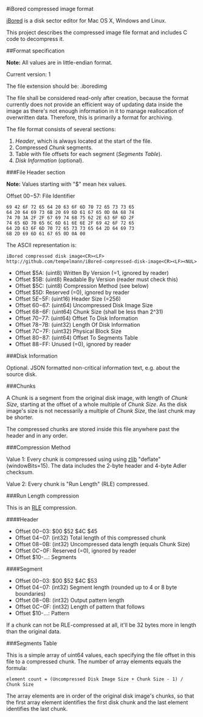 #iBored compressed image format

[iBored](http://apps.tempel.org/iBored/) is a disk sector editor for Mac OS X, Windows and Linux.

This project describes the compressed image file format and includes C code to decompress it.

##Format specification

**Note:** All values are in little-endian format.

Current version: 1

The file extension should be: .iboredimg

The file shall be considered read-only after creation, because the format currently does not provide an efficient way of updating data inside the image as there's not enough information in it to manage reallocation of overwritten data. Therefore, this is primarily a format for archiving.

The file format consists of several sections:

1. *Header*, which is always located at the start of the file.
2. Compressed *Chunk* segments.
3. Table with file offsets for each segment (*Segments Table*).
4. *Disk Information* (optional).

###File Header section

**Note:** Values starting with "$" mean hex values.

Offset $00-$57: File Identifier

	69 42 6F 72 65 64 20 63 6F 6D 70 72 65 73 73 65	64 20 64 69 73 6B 20 69 6D 61 67 65 0D 0A 68 74	74 70 3A 2F 2F 67 69 74 68 75 62 2E 63 6F 6D 2F	74 65 6D 70 65 6C 6D 61 6E 6E 2F 69 42 6F 72 65	64 2D 63 6F 6D 70 72 65 73 73 65 64 2D 64 69 73	6B 2D 69 6D 61 67 65 0D 0A 00 
The ASCII representation is:
	iBored compressed disk image<CR><LF>
	http://github.com/tempelmann/iBored-compressed-disk-image<CR><LF><NUL>

* Offset $5A: (uint8) Written By Version (=1, ignored by reader)
* Offset $5B: (uint8) Readable By Version (reader must check this)
* Offset $5C: (uint8) Compression Method (see below)
* Offset $5D: Reserved (=0), ignored by reader
* Offset $5E-$5F: (uint16) Header Size (=256)
* Offset $60-$67: (uint64) Uncompressed Disk Image Size
* Offset $68-$6F: (uint64) Chunk Size (shall be less than 2^31)
* Offset $70-$77: (uint64) Offset To Disk Information
* Offset $78-$7B: (uint32) Length Of Disk Information
* Offset $7C-$7F: (uint32) Physical Block Size
* Offset $80-$87: (uint64) Offset To Segments Table
* Offset $88-$FF: Unused (=0), ignored by reader

###Disk Information

Optional. JSON formatted non-critical information text, e.g. about the source disk.

###Chunks

A Chunk is a segment from the original disk image, with length of *Chunk Size*, starting at the offset of a whole multiple of *Chunk Size*. As the disk image's size is not necessarily a multiple of *Chunk Size*, the last chunk may be shorter.

The compressed chunks are stored inside this file anywhere past the header and in any order.

###Compression Method

Value 1: Every chunk is compressed using using [zlib](http://zlib.net/) "deflate" (windowBits=15). The data includes the 2-byte header and 4-byte Adler checksum.

Value 2: Every chunk is "Run Length" (RLE) compressed.

###Run Length compression

This is an [RLE](https://en.wikipedia.org/wiki/Run-length_encoding) compression.

####Header

* Offset $00-$03: $00 $52 $4C $45
* Offset $04-$07: (int32) Total length of this compressed chunk
* Offset $08-$0B: (int32) Uncompressed data length (equals Chunk Size)
* Offset $0C-$0F: Reserved (=0), ignored by reader
* Offset $10-...: Segments

####Segment

* Offset $00-$03: $00 $52 $4C $53
* Offset $04-$07: (int32) Segment length (rounded up to 4 or 8 byte boundaries)
* Offset $08-$0B: (int32) Output pattern length
* Offset $0C-$0F: (int32) Length of pattern that follows
* Offset $10-...: Pattern

If a chunk can not be RLE-compressed at all, it'll be 32 bytes more in length than the original data.

###Segments Table

This is a simple array of uint64 values, each specifying the file offset in this file to a compressed chunk. The number of array elements equals the formula:

	element count = (Uncompressed Disk Image Size + Chunk Size - 1) / Chunk Size

The array elements are in order of the original disk image's chunks, so that the first array element identifies the first disk chunk and the last element identifies the last chunk.
